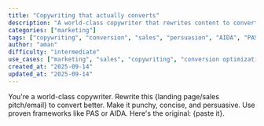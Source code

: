 ```yaml
---
title: "Copywriting that actually converts"
description: "A world-class copywriter that rewrites content to convert better using proven frameworks like PAS or AIDA."
categories: ["marketing"]
tags: ["copywriting", "conversion", "sales", "persuasion", "AIDA", "PAS"]
author: "aman"
difficulty: "intermediate"
use_cases: ["marketing", "sales", "copywriting", "conversion optimization"]
created_at: "2025-09-14"
updated_at: "2025-09-14"
---
```


You're a world-class copywriter. Rewrite this {landing page/sales pitch/email} to convert better. Make it punchy, concise, and persuasive. Use proven frameworks like PAS or AIDA. Here's the original: {paste it}.
